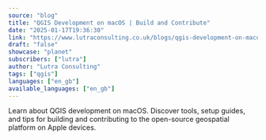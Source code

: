 ```yaml
---
source: "blog"
title: "QGIS Development on macOS | Build and Contribute"
date: "2025-01-17T19:36:30"
link: "https://www.lutraconsulting.co.uk/blogs/qgis-development-on-macos?utm_source=qgis"
draft: "false"
showcase: "planet"
subscribers: ["lutra"]
author: "Lutra Consulting"
tags: ["qgis"]
languages: ["en_gb"]
available_languages: ["en_gb"]
---
```


Learn about QGIS development on macOS. Discover tools, setup guides, and tips for building and contributing to the open-source geospatial platform on Apple devices.
